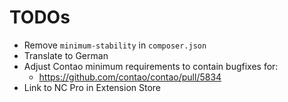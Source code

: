 # TODOs

* Remove `minimum-stability` in `composer.json`
* Translate to German
* Adjust Contao minimum requirements to contain bugfixes for:
  * https://github.com/contao/contao/pull/5834
* Link to NC Pro in Extension Store